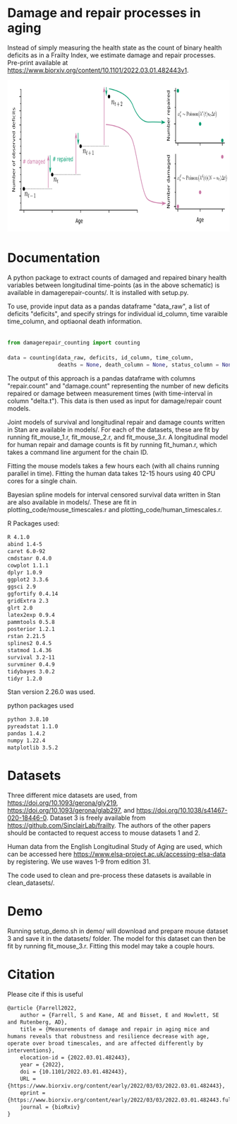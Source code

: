 # Damage and repair processes in aging
Instead of simply measuring the health state as the count of binary health deficits as in a Frailty Index, we estimate damage and repair processes. Pre-print available at https://www.biorxiv.org/content/10.1101/2022.03.01.482443v1.

<p align="center"> 
<img src="diagrams/transitions_schematic_combined.png" width="799" height="343">
</p>


# Documentation
A python package to extract counts of damaged and repaired binary health variables between longitudinal time-points (as in the above schematic) is available in damagerepair-counts/. It is installed with setup.py.

To use, provide input data as a pandas dataframe "data_raw", a list of deficits "deficits", and specify strings for individual id_column, time varaible time_column, and optiaonal death information.

```python

from damagerepair_counting import counting

data = counting(data_raw, deficits, id_column, time_column,
                deaths = None, death_column = None, status_column = None)

```

The output of this approach is a pandas dataframe with columns "repair.count" and "damage.count" representing the number of new deficits repaired or damage between measurement times (with time-interval in column "delta.t"). This data is then used as input for damage/repair count models. 


Joint models of survival and longitudinal repair and damage counts written in Stan are available in models/. For each of the datasets, these are fit by running fit_mouse_1.r, fit_mouse_2.r, and fit_mouse_3.r. A longitudinal model for human repair and damage counts is fit by running fit_human.r, which takes a command line argument for the chain ID.

Fitting the mouse models takes a few hours each (with all chains running parallel in time). Fitting the human data takes 12-15 hours using 40 CPU cores for a single chain. 

Bayesian spline models for interval censored survival data written in Stan are also available in models/. These are fit in plotting_code/mouse_timescales.r and plotting_code/human_timescales.r.

R Packages used:
```
R 4.1.0
abind 1.4-5
caret 6.0-92
cmdstanr 0.4.0
cowplot 1.1.1
dplyr 1.0.9
ggplot2 3.3.6
ggsci 2.9
ggfortify 0.4.14
gridExtra 2.3
glrt 2.0
latex2exp 0.9.4
pammtools 0.5.8
posterior 1.2.1
rstan 2.21.5
splines2 0.4.5
statmod 1.4.36
survival 3.2-11
survminer 0.4.9
tidybayes 3.0.2
tidyr 1.2.0
```

Stan version 2.26.0 was used.

python packages used
```
python 3.8.10
pyreadstat 1.1.0
pandas 1.4.2
numpy 1.22.4
matplotlib 3.5.2
```

# Datasets
Three different mice datasets are used, from https://doi.org/10.1093/gerona/gly219, https://doi.org/10.1093/gerona/glab297, and https://doi.org/10.1038/s41467-020-18446-0. Dataset 3 is freely available from https://github.com/SinclairLab/frailty. The authors of the other papers should be contacted to request access to mouse datasets 1 and 2.

Human data from the English Longitudinal Study of Aging are used, which can be accessed here https://www.elsa-project.ac.uk/accessing-elsa-data by registering. We use waves 1-9 from edition 31.

The code used to clean and pre-process these datasets is available in clean_datasets/.

# Demo
Running setup_demo.sh in demo/ will download and prepare mouse dataset 3 and save it in the datasets/ folder. The model for this dataset can then be fit by running fit_mouse_3.r. Fitting this model may take a couple hours.

# Citation
Please cite if this is useful

```
@article {Farrell2022,
	author = {Farrell, S and Kane, AE and Bisset, E and Howlett, SE and Rutenberg, AD},
	title = {Measurements of damage and repair in aging mice and humans reveals that robustness and resilience decrease with age, operate over broad timescales, and are affected differently by interventions},
	elocation-id = {2022.03.01.482443},
	year = {2022},
	doi = {10.1101/2022.03.01.482443},
	URL = {https://www.biorxiv.org/content/early/2022/03/03/2022.03.01.482443},
	eprint = {https://www.biorxiv.org/content/early/2022/03/03/2022.03.01.482443.full.pdf},
	journal = {bioRxiv}
}
```